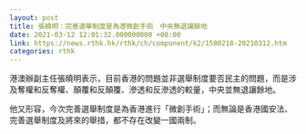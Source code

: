```yaml
---
layout: post
title: 張曉明：完善選舉制度是為港微創手術　中央無退讓餘地
date: 2021-03-12 12:01:32.000000000 +08:00
link: https://news.rthk.hk/rthk/ch/component/k2/1580218-20210312.htm
categories: rthk
---
```


港澳辦副主任張曉明表示，目前香港的問題並非選舉制度要否民主的問題，而是涉及奪權和反奪權、顛覆和反顛覆、滲透和反滲透的較量，中央並無退讓餘地。

他又形容，今次完善選舉制度是為香港進行「微創手術」；而無論是香港國安法、完善選舉制度及將來的舉措，都不存在改變一國兩制。
